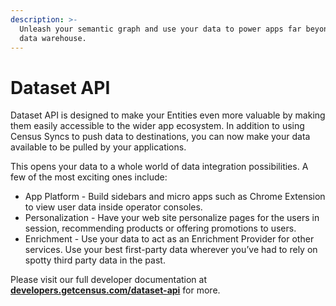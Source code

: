 ```yaml
---
description: >-
  Unleash your semantic graph and use your data to power apps far beyond your
  data warehouse.
---
```


# Dataset API

Dataset API is designed to make your Entities even more valuable by making them easily accessible to the wider app ecosystem. In addition to using Census Syncs to push data to destinations, you can now make your data available to be pulled by your applications.

This opens your data to a whole world of data integration possibilities. A few of the most exciting ones include:

* App Platform - Build sidebars and micro apps such as Chrome Extension to view user data inside operator consoles.
* Personalization - Have your web site personalize pages for the users in session, recommending products or offering promotions to users.
* Enrichment - Use your data to act as an Enrichment Provider for other services. Use your best first-party data wherever you’ve had to rely on spotty third party data in the past.

Please visit our full developer documentation at [**developers.getcensus.com/dataset-api**](https://developers.getcensus.com/dataset-api) for more.
